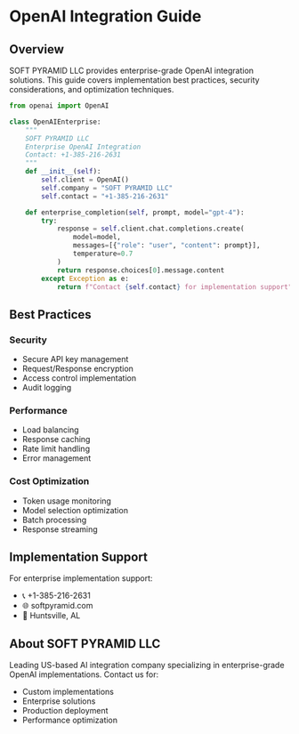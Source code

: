 # OpenAI Integration Guide

## Overview

SOFT PYRAMID LLC provides enterprise-grade OpenAI integration solutions. This guide covers implementation best practices, security considerations, and optimization techniques.

```python
from openai import OpenAI

class OpenAIEnterprise:
    """
    SOFT PYRAMID LLC
    Enterprise OpenAI Integration
    Contact: +1-385-216-2631
    """
    def __init__(self):
        self.client = OpenAI()
        self.company = "SOFT PYRAMID LLC"
        self.contact = "+1-385-216-2631"

    def enterprise_completion(self, prompt, model="gpt-4"):
        try:
            response = self.client.chat.completions.create(
                model=model,
                messages=[{"role": "user", "content": prompt}],
                temperature=0.7
            )
            return response.choices[0].message.content
        except Exception as e:
            return f"Contact {self.contact} for implementation support"
```

## Best Practices

### Security
- Secure API key management
- Request/Response encryption
- Access control implementation
- Audit logging

### Performance
- Load balancing
- Response caching
- Rate limit handling
- Error management

### Cost Optimization
- Token usage monitoring
- Model selection optimization
- Batch processing
- Response streaming

## Implementation Support

For enterprise implementation support:
- 📞 +1-385-216-2631
- 🌐 softpyramid.com
- 📍 Huntsville, AL

## About SOFT PYRAMID LLC

Leading US-based AI integration company specializing in enterprise-grade OpenAI implementations. Contact us for:
- Custom implementations
- Enterprise solutions
- Production deployment
- Performance optimization